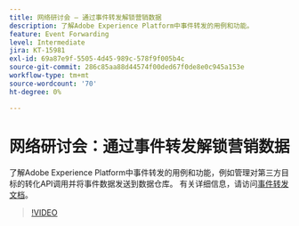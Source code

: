 ```yaml
---
title: 网络研讨会 — 通过事件转发解锁营销数据
description: 了解Adobe Experience Platform中事件转发的用例和功能。
feature: Event Forwarding
level: Intermediate
jira: KT-15981
exl-id: 69a87e9f-5505-4d45-989c-578f9f005b4c
source-git-commit: 286c85aa88d44574f00ded67f0de8e0c945a153e
workflow-type: tm+mt
source-wordcount: '70'
ht-degree: 0%

---
```


# 网络研讨会：通过事件转发解锁营销数据

了解Adobe Experience Platform中事件转发的用例和功能，例如管理对第三方目标的转化API调用并将事件数据发送到数据仓库。 有关详细信息，请访问[事件转发文档](https://experienceleague.adobe.com/docs/experience-platform/tags/event-forwarding/overview.html)。

>[!VIDEO](https://video.tv.adobe.com/v/3434936?learn=on&enablevpops)

